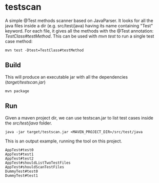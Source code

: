 # testscan

A simple @Test methods scanner based on JavaParser. It looks for all the java files inside a dir (e.g. src/test/java) having its name containing "Test" keyword. For each file, it gives all the methods with the @Test annotation: *TestClass#testMethod*. This can be used with *mvn test* to run a single test case method:

```text
mvn test -Dtest=TestClass#testMethod
```

## Build

This will produce an executable jar with all the dependencies (*target/testscan.jar*)

```text
mvn package
```

## Run

Given a maven project dir, we can use testscan.jar to list test cases inside the *src/test/java* folder.

```text
java -jar target/testscan.jar <MAVEN_PROJECT_DIR>/src/test/java
```

This is an output example, running the tool on this project.

```text
AppTest#test0
AppTest#test1
AppTest#test2
AppTest#shouldListTwoTestFiles
AppTest#shouldScanTestFiles
DummyTest#test0
DummyTest#test1
```
